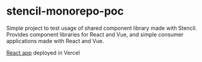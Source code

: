 # stencil-monorepo-poc

Simple project to test usage of shared component library made with Stencil. Provides component libraries for React and Vue, and simple consumer applications made with React and Vue.

[React app](https://monorepo-test-amber-phi.vercel.app/) deployed in Vercel
